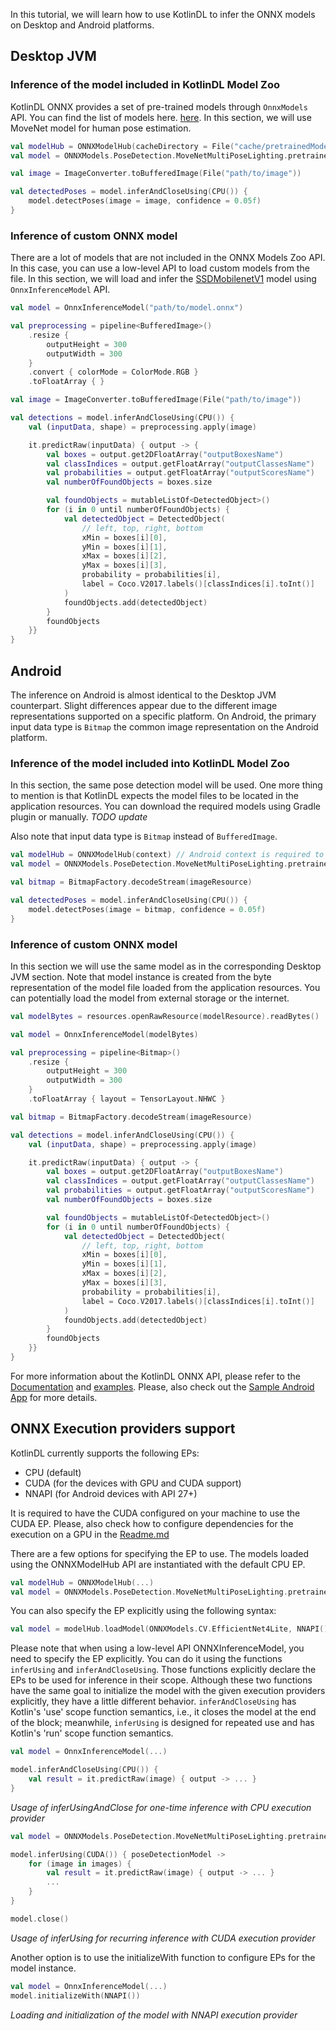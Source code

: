 In this tutorial, we will learn how to use KotlinDL to infer the ONNX models on Desktop and Android platforms.

## Desktop JVM
### Inference of the model included in KotlinDL Model Zoo
KotlinDL ONNX provides a set of pre-trained models through `OnnxModels` API.
You can find the list of models here. [here](./onnx_model_zoo.md).
In this section, we will use MoveNet model for human pose estimation. 

```kotlin
val modelHub = ONNXModelHub(cacheDirectory = File("cache/pretrainedModels"))
val model = ONNXModels.PoseDetection.MoveNetMultiPoseLighting.pretrainedModel(modelHub)

val image = ImageConverter.toBufferedImage(File("path/to/image"))

val detectedPoses = model.inferAndCloseUsing(CPU()) {
    model.detectPoses(image = image, confidence = 0.05f)
}
```

### Inference of custom ONNX model
There are a lot of models that are not included in the ONNX Models Zoo API.
In this case, you can use a low-level API to load custom models from the file.
In this section, we will load and infer the [SSDMobilenetV1](https://github.com/onnx/models/blob/main/vision/object_detection_segmentation/ssd-mobilenetv1/model/ssd_mobilenet_v1_10.onnx) model using `OnnxInferenceModel` API.

```kotlin
val model = OnnxInferenceModel("path/to/model.onnx")

val preprocessing = pipeline<BufferedImage>()
    .resize {
        outputHeight = 300
        outputWidth = 300
    }
    .convert { colorMode = ColorMode.RGB }
    .toFloatArray { }

val image = ImageConverter.toBufferedImage(File("path/to/image"))

val detections = model.inferAndCloseUsing(CPU()) {
    val (inputData, shape) = preprocessing.apply(image)

    it.predictRaw(inputData) { output -> {
        val boxes = output.get2DFloatArray("outputBoxesName")
        val classIndices = output.getFloatArray("outputClassesName")
        val probabilities = output.getFloatArray("outputScoresName")
        val numberOfFoundObjects = boxes.size

        val foundObjects = mutableListOf<DetectedObject>()
        for (i in 0 until numberOfFoundObjects) {
            val detectedObject = DetectedObject(
                // left, top, right, bottom
                xMin = boxes[i][0],
                yMin = boxes[i][1],
                xMax = boxes[i][2],
                yMax = boxes[i][3],
                probability = probabilities[i],
                label = Coco.V2017.labels()[classIndices[i].toInt()]
            )
            foundObjects.add(detectedObject)
        }
        foundObjects
    }}
}
```

## Android
The inference on Android is almost identical to the Desktop JVM counterpart.
Slight differences appear due to the different image representations supported on a specific platform.
On Android, the primary input data type is `Bitmap` the common image representation on the Android platform.

### Inference of the model included into KotlinDL Model Zoo
In this section, the same pose detection model will be used.
One more thing to mention is that KotlinDL expects the model files to be located in the application resources. You can download the required models using Gradle plugin or manually. *TODO update*


Also note that input data type is `Bitmap` instead of `BufferedImage`.
```kotlin
val modelHub = ONNXModelHub(context) // Android context is required to access the application resources
val model = ONNXModels.PoseDetection.MoveNetMultiPoseLighting.pretrainedModel(modelHub)

val bitmap = BitmapFactory.decodeStream(imageResource)

val detectedPoses = model.inferAndCloseUsing(CPU()) {
    model.detectPoses(image = bitmap, confidence = 0.05f)
}
```
### Inference of custom ONNX model
In this section we will use the same model as in the corresponding Desktop JVM section.
Note that model instance is created from the byte representation of the model file loaded from the application resources.
You can potentially load the model from external storage or the internet.
```kotlin
val modelBytes = resources.openRawResource(modelResource).readBytes()

val model = OnnxInferenceModel(modelBytes)

val preprocessing = pipeline<Bitmap>()
    .resize {
        outputHeight = 300
        outputWidth = 300
    }
    .toFloatArray { layout = TensorLayout.NHWC }

val bitmap = BitmapFactory.decodeStream(imageResource)

val detections = model.inferAndCloseUsing(CPU()) {
    val (inputData, shape) = preprocessing.apply(image)

    it.predictRaw(inputData) { output -> {
        val boxes = output.get2DFloatArray("outputBoxesName")
        val classIndices = output.getFloatArray("outputClassesName")
        val probabilities = output.getFloatArray("outputScoresName")
        val numberOfFoundObjects = boxes.size

        val foundObjects = mutableListOf<DetectedObject>()
        for (i in 0 until numberOfFoundObjects) {
            val detectedObject = DetectedObject(
                // left, top, right, bottom
                xMin = boxes[i][0],
                yMin = boxes[i][1],
                xMax = boxes[i][2],
                yMax = boxes[i][3],
                probability = probabilities[i],
                label = Coco.V2017.labels()[classIndices[i].toInt()]
            )
            foundObjects.add(detectedObject)
        }
        foundObjects
    }}
}
```

For more information about the KotlinDL ONNX API, please refer to the [Documentation](https://kotlin.github.io/kotlindl/) and [examples](https://github.com/Kotlin/kotlindl/tree/master/examples/src/main/kotlin/examples/onnx).
Please, also check out the [Sample Android App](https://github.com/ermolenkodev/ort_mobile_demo) for more details.

## ONNX Execution providers support
KotlinDL currently supports the following EPs:
* CPU (default)
* CUDA (for the devices with GPU and CUDA support)
* NNAPI (for Android devices with API 27+)

It is required to have the CUDA configured on your machine to use the CUDA EP.
Please, also check how to configure dependencies for the execution on a GPU in the [Readme.md](../README.md#running-kotlindl-on-gpu)

There are a few options for specifying the EP to use.
The models loaded using the ONNXModelHub API are instantiated with the default CPU EP.
```kotlin
val modelHub = ONNXModelHub(...)
val model = ONNXModels.PoseDetection.MoveNetMultiPoseLighting.pretrainedModel(modelHub) // default CPU EP is used
```
You can also specify the EP explicitly using the following syntax:
```kotlin
val model = modelHub.loadModel(ONNXModels.CV.EfficientNet4Lite, NNAPI())
```

Please note that when using a low-level API ONNXInferenceModel, you need to specify the EP explicitly.
You can do it using the functions `inferUsing` and `inferAndCloseUsing`.
Those functions explicitly declare the EPs to be used for inference in their scope.
Although these two functions have the same goal to initialize the model with the given
execution providers explicitly, they have a little different behavior.
`inferAndCloseUsing` has Kotlin's 'use' scope function semantics, i.e., it closes the model at the end of the block;
meanwhile, `inferUsing` is designed for repeated use and has Kotlin's 'run' scope function semantics.
```kotlin
val model = OnnxInferenceModel(...)

model.inferAndCloseUsing(CPU()) {
    val result = it.predictRaw(image) { output -> ... }
}
```
<em>Usage of inferUsingAndClose for one-time inference with CPU execution provider</em>
```kotlin
val model = ONNXModels.PoseDetection.MoveNetMultiPoseLighting.pretrainedModel(...)

model.inferUsing(CUDA()) { poseDetectionModel ->
    for (image in images) {
        val result = it.predictRaw(image) { output -> ... }
        ...
    }
}

model.close()
```
<em>Usage of inferUsing for recurring inference with CUDA execution provider</em>

Another option is to use the initializeWith function to configure EPs for the model instance.

```kotlin
val model = OnnxInferenceModel(...)
model.initializeWith(NNAPI())
```
<em>Loading and initialization of the model with NNAPI execution provider</em>


